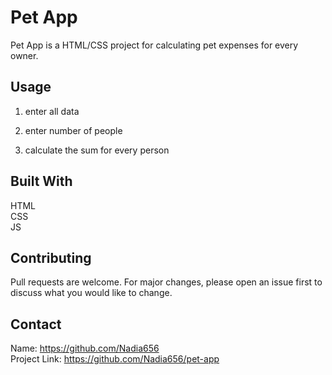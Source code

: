 # Pet App

Pet App is a HTML/CSS project for calculating pet expenses for every owner.
## Usage

1. enter all data  

2. enter number of people

3. calculate the sum for every person

## Built With
HTML</br>
CSS</br>
JS

## Contributing

Pull requests are welcome. For major changes, please open an issue first
to discuss what you would like to change.   

## Contact
Name: https://github.com/Nadia656 </br>
Project Link: https://github.com/Nadia656/pet-app

